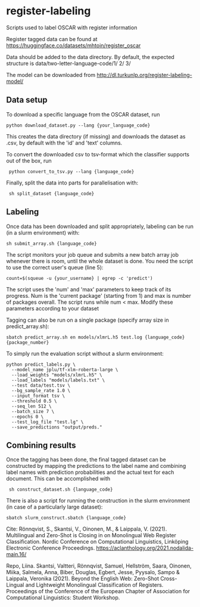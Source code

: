 # register-labeling

Scripts used to label OSCAR with register information

Register tagged data can be found at https://huggingface.co/datasets/mhtoin/register_oscar

Data should be added to the data directory. By default, the expected structure is data/two-letter-language-code/1/ 2/ 3/

The model can be downloaded from  http://dl.turkunlp.org/register-labeling-model/

## Data setup

To download a specific language from the OSCAR dataset, run

```python download_dataset.py --lang {your_language_code}```

This creates the data directory (if missing) and downloads the dataset as .csv, by default with the 'id' and 'text' columns. 

To convert the downloaded csv to tsv-format which the classifier supports out of the box, run

``` python convert_to_tsv.py --lang {language_code}```

Finally, split the data into parts for parallelisation with:

``` sh split_dataset {language_code}```

## Labeling

Once data has been downloaded and split appropriately, labeling can be run (in a slurm environment) with:

```sh submit_array.sh {language_code}```

The script monitors your job queue and submits a new batch array job whenever there is room, until the whole dataset is done. You need the script to use the correct user's queue (line 5):

```count=$(squeue -u {your_username} | egrep -c 'predict')```

The script uses the 'num' and 'max' parameters to keep track of its progress. Num is the 'current package' (starting from 1) and max is number of packages overall. The script runs while num < max. Modify these parameters according to your dataset

Tagging can also be run on a single package (specify array size in predict_array.sh):

```sbatch predict_array.sh en models/xlmrL.h5 test.log {language_code} {package_number}```

To simply run the evaluation script without a slurm environment:
```
python predict_labels.py \
  --model_name jplu/tf-xlm-roberta-large \
  --load_weights "models/xlmrL.h5" \
  --load_labels "models/labels.txt" \
  --test data/test.tsv \
  --bg_sample_rate 1.0 \
  --input_format tsv \
  --threshold 0.5 \
  --seq_len 512 \
  --batch_size 7 \
  --epochs 0 \
  --test_log_file "test.lg" \
  --save_predictions "output/preds."
  ```
  
 ## Combining results
 
 Once the tagging has been done, the final tagged dataset can be constructed by mapping the predictions to the label name and combining label names with prediction probabilities and the actual text for each document. This can be accomplished with
 
 ``` sh construct_dataset.sh {language_code}```

There is also a script for running the construction in the slurm environment (in case of a particularly large dataset):

```sbatch slurm_construct.sbatch {language_code}```

Cite:
Rönnqvist, S., Skantsi, V., Oinonen, M., & Laippala, V. (2021). Multilingual and Zero-Shot is Closing in on Monolingual Web Register Classification. Nordic Conference on Computational Linguistics, Linköping Electronic Conference Proceedings. https://aclanthology.org/2021.nodalida-main.16/

Repo, Liina. Skantsi, Valtteri, Rönnqvist, Samuel, Hellström, Saara, Oinonen, Miika, Salmela, Anna, Biber, Douglas, Egbert, Jesse, Pyysalo, Sampo & Laippala, Veronika (2021). Beyond the English Web: Zero-Shot Cross-Lingual and Lightweight Monolingual Classification of Registers. Proceedings of the Conference of the European Chapter of Association for Computational Linguistics: Student Workshop.
